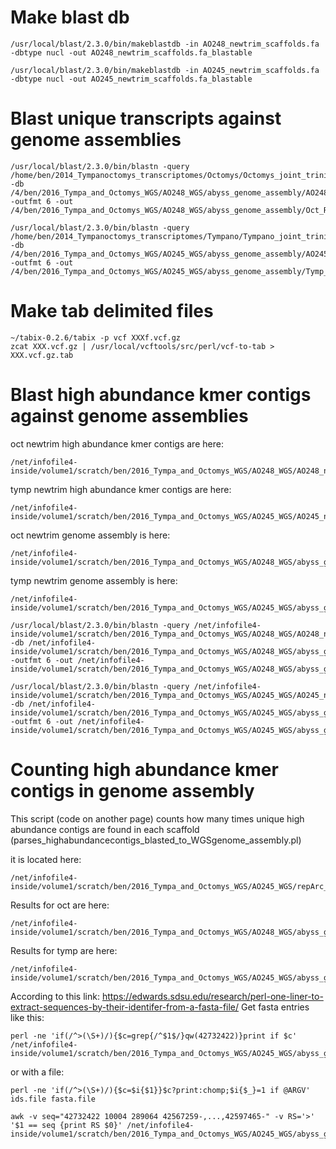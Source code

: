 # Make blast db

```
/usr/local/blast/2.3.0/bin/makeblastdb -in AO248_newtrim_scaffolds.fa -dbtype nucl -out AO248_newtrim_scaffolds.fa_blastable
```
```
/usr/local/blast/2.3.0/bin/makeblastdb -in AO245_newtrim_scaffolds.fa -dbtype nucl -out AO245_newtrim_scaffolds.fa_blastable
```

# Blast unique transcripts against genome assemblies

```
/usr/local/blast/2.3.0/bin/blastn -query /home/ben/2014_Tympanoctomys_transcriptomes/Octomys/Octomys_joint_trinity_assembly_with_concatenated_reads/trinity_out_dir/Octomys_all_transcriptomes_assembled_together_unique.fasta -db /4/ben/2016_Tympa_and_Octomys_WGS/AO248_WGS/abyss_genome_assembly/AO248_newtrim_scaffolds.fa_blastable -outfmt 6 -out /4/ben/2016_Tympa_and_Octomys_WGS/AO248_WGS/abyss_genome_assembly/Oct_RNAseq_blasted_to_Oct_WGS_newtrim_genome_assembly.out
```
```
/usr/local/blast/2.3.0/bin/blastn -query /home/ben/2014_Tympanoctomys_transcriptomes/Tympano/Tympano_joint_trinity_assembly_with_concatenated_reads/trinity_out_dir/Tympa_all_transcriptomes_assembled_together_unique.fasta -db /4/ben/2016_Tympa_and_Octomys_WGS/AO245_WGS/abyss_genome_assembly/AO245_newtrim_scaffolds.fa_blastable -outfmt 6 -out /4/ben/2016_Tympa_and_Octomys_WGS/AO245_WGS/abyss_genome_assembly/Tymp_RNAseq_blasted_to_Tymp_WGS_newtrim_genome_assembly.out
```

# Make tab delimited files

```
~/tabix-0.2.6/tabix -p vcf XXXf.vcf.gz
zcat XXX.vcf.gz | /usr/local/vcftools/src/perl/vcf-to-tab > XXX.vcf.gz.tab
```

# Blast high abundance kmer contigs against genome assemblies

oct newtrim high abundance kmer contigs are here:
```
/net/infofile4-inside/volume1/scratch/ben/2016_Tympa_and_Octomys_WGS/AO248_WGS/AO248_newtrim_kmer_31/velvet_repeat_lib/contigs.fa
```

tymp newtrim high abundance kmer contigs are here:
```
/net/infofile4-inside/volume1/scratch/ben/2016_Tympa_and_Octomys_WGS/AO245_WGS/AO245_newtrim_kmer_31/velvet_repeat_lib/contigs.fa
```

oct newtrim genome assembly is here:
```
/net/infofile4-inside/volume1/scratch/ben/2016_Tympa_and_Octomys_WGS/AO248_WGS/abyss_genome_assembly/AO248_newtrim_scaffolds.fa
```
tymp newtrim genome assembly is here:
```
/net/infofile4-inside/volume1/scratch/ben/2016_Tympa_and_Octomys_WGS/AO245_WGS/abyss_genome_assembly/AO245_newtrim_scaffolds.fa
```


```
/usr/local/blast/2.3.0/bin/blastn -query /net/infofile4-inside/volume1/scratch/ben/2016_Tympa_and_Octomys_WGS/AO248_WGS/AO248_newtrim_kmer_31/velvet_repeat_lib/contigs.fa -db /net/infofile4-inside/volume1/scratch/ben/2016_Tympa_and_Octomys_WGS/AO248_WGS/abyss_genome_assembly/AO248_newtrim_scaffolds.fa_blastable -outfmt 6 -out /net/infofile4-inside/volume1/scratch/ben/2016_Tympa_and_Octomys_WGS/AO248_WGS/abyss_genome_assembly/Oct_highabundancekmercontig_blasted_to_Oct_WGS_newtrim_genome_assembly.out
```
```
/usr/local/blast/2.3.0/bin/blastn -query /net/infofile4-inside/volume1/scratch/ben/2016_Tympa_and_Octomys_WGS/AO245_WGS/AO245_newtrim_kmer_31/velvet_repeat_lib/contigs.fa -db /net/infofile4-inside/volume1/scratch/ben/2016_Tympa_and_Octomys_WGS/AO245_WGS/abyss_genome_assembly/AO245_newtrim_scaffolds.fa_blastable -outfmt 6 -out /net/infofile4-inside/volume1/scratch/ben/2016_Tympa_and_Octomys_WGS/AO245_WGS/abyss_genome_assembly/Tymp_highabundancekmercontig_blasted_to_Tymp_WGS_newtrim_genome_assembly.out
```

# Counting high abundance kmer contigs in genome assembly
This script (code on another page) counts how many times unique high abundance contigs are found in each scaffold (parses_highabundancecontigs_blasted_to_WGSgenome_assembly.pl)

it is located here:
```
/net/infofile4-inside/volume1/scratch/ben/2016_Tympa_and_Octomys_WGS/AO245_WGS/repArc_kmer_29/velvet_repeat_lib/parses_highabundancecontigs_blasted_to_WGSgenome_assembly.pl
```

Results for oct are here:

```
/net/infofile4-inside/volume1/scratch/ben/2016_Tympa_and_Octomys_WGS/AO248_WGS/abyss_genome_assembly/oct_newtrim_highcontigs_to_oct_newtrim_genome.out
```

Results for tymp are here:
```
/net/infofile4-inside/volume1/scratch/ben/2016_Tympa_and_Octomys_WGS/AO245_WGS/abyss_genome_assembly/tymp_newtrim_highcontigs_to_tymp_newtrim_genome.out
```
According to this link: https://edwards.sdsu.edu/research/perl-one-liner-to-extract-sequences-by-their-identifer-from-a-fasta-file/
Get fasta entries like this:
```
perl -ne 'if(/^>(\S+)/){$c=grep{/^$1$/}qw(42732422)}print if $c' /net/infofile4-inside/volume1/scratch/ben/2016_Tympa_and_Octomys_WGS/AO245_WGS/abyss_genome_assembly/AO245_newtrim_scaffolds.fa
```
or with a file:
```
perl -ne 'if(/^>(\S+)/){$c=$i{$1}}$c?print:chomp;$i{$_}=1 if @ARGV' ids.file fasta.file
```
```
awk -v seq="42732422 10004 289064 42567259-,...,42597465-" -v RS='>' '$1 == seq {print RS $0}' /net/infofile4-inside/volume1/scratch/ben/2016_Tympa_and_Octomys_WGS/AO245_WGS/abyss_genome_assembly/AO245_newtrim_scaffolds.fa
```

